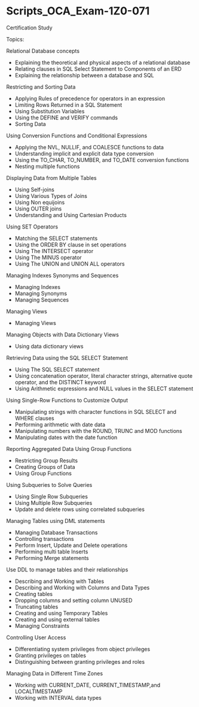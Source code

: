 # Scripts_OCA_Exam-1Z0-071

Certification Study

Topics:

Relational Database concepts

- Explaining the theoretical and physical aspects of a relational database
- Relating clauses in SQL Select Statement to Components of an ERD
- Explaining the relationship between a database and SQL

Restricting and Sorting Data

- Applying Rules of precedence for operators in an expression
- Limiting Rows Returned in a SQL Statement
- Using Substitution Variables
- Using the DEFINE and VERIFY commands
- Sorting Data

Using Conversion Functions and Conditional Expressions

- Applying the NVL, NULLIF, and COALESCE functions to data
- Understanding implicit and explicit data type conversion
- Using the TO_CHAR, TO_NUMBER, and TO_DATE conversion functions
- Nesting multiple functions

Displaying Data from Multiple Tables

- Using Self-joins
- Using Various Types of Joins
- Using Non equijoins
- Using OUTER joins
- Understanding and Using Cartesian Products

Using SET Operators

- Matching the SELECT statements
- Using the ORDER BY clause in set operations
- Using The INTERSECT operator
- Using The MINUS operator
- Using The UNION and UNION ALL operators

Managing Indexes Synonyms and Sequences

- Managing Indexes
- Managing Synonyms
- Managing Sequences

Managing Views

- Managing Views

Managing Objects with Data Dictionary Views
- Using data dictionary views

Retrieving Data using the SQL SELECT Statement

- Using The SQL SELECT statement
- Using concatenation operator, literal character strings, alternative quote operator, and the DISTINCT keyword
- Using Arithmetic expressions and NULL values in the SELECT statement

Using Single-Row Functions to Customize Output

- Manipulating strings with character functions in SQL SELECT and WHERE clauses
- Performing arithmetic with date data
- Manipulating numbers with the ROUND, TRUNC and MOD functions
- Manipulating dates with the date function

Reporting Aggregated Data Using Group Functions

- Restricting Group Results
- Creating Groups of Data
- Using Group Functions

Using Subqueries to Solve Queries

- Using Single Row Subqueries
- Using Multiple Row Subqueries
- Update and delete rows using correlated subqueries

Managing Tables using DML statements

- Managing Database Transactions
- Controlling transactions
- Perform Insert, Update and Delete operations
- Performing multi table Inserts
- Performing Merge statements

Use DDL to manage tables and their relationships

- Describing and Working with Tables
- Describing and Working with Columns and Data Types
- Creating tables
- Dropping columns and setting column UNUSED
- Truncating tables
- Creating and using Temporary Tables
- Creating and using external tables
- Managing Constraints

Controlling User Access

- Differentiating system privileges from object privileges
- Granting privileges on tables
- Distinguishing between granting privileges and roles

Managing Data in Different Time Zones

- Working with CURRENT_DATE, CURRENT_TIMESTAMP,and LOCALTIMESTAMP
- Working with INTERVAL data types
